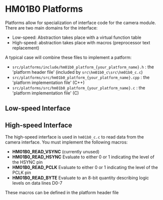 HM01B0 Platforms
================

Platforms allow for specialization of interface code for the camera module. There are two main domains for the interface:

* Low-speed: Abstraction takes place with a virtual function table
* High-speed: abstraction takes place with macros (preprocessor text replacement)

A typical case will combine these files to implement a patform:
* ```src/platforms/include/hm01b0_platform_{your_platform_name}.h``` : the 'platform header file' (included by ```src\hm01b0_c\src\hm01b0_c.c```)
* ```src/platforms/src/hm01b0_platform_{your_platform_name}.cpp``` : the 'platform implementation file' (C++)
* ```src/platforms/src/hm01b0_platform_{your_platform_name}.c``` : the 'platform implementation file' (C)

## Low-speed Interface



## High-speed Interface
The high-speed interface is used in ```hm01b0_c.c``` to read data from the camera interface. You must implement the following macros:

* **HM01B0_READ_VSYNC** (currently unused)
* **HM01B0_READ_HSYNC** Evaluate to either 0 or 1 indicating the level of the HSYNC pin
* **HM01B0_READ_PCLK**  Evaluate to either 0 or 1 indicating the level of the PCLK pin
* **HM01B0_READ_BYTE**  Evaluate to an 8-bit quantity describing logic levels on data lines D0-7 

These macros can be defined in the platform header file
